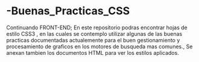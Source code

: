 # -Buenas_Practicas_CSS
Continuando FRONT-END; En este repositorio podras encontrar hojas de estilo CSS3 , en las cuales se contemplo utilizar algunas de las buenas practicas documentadas actualemente para el buen gestionamiento y procesamiento de graficos en los motores de busqueda mas comunes., Se anexan tambien los documentos HTML para ver los estilos aplicados.
